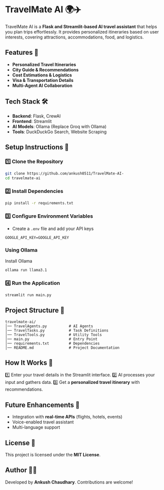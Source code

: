 # TravelMate AI 🌍✈️

TravelMate AI is a **Flask and Streamlit-based AI travel assistant** that helps you plan trips effortlessly. It provides personalized itineraries based on user interests, covering attractions, accommodations, food, and logistics.

## Features 🚀
- **Personalized Travel Itineraries**
- **City Guide & Recommendations**
- **Cost Estimations & Logistics**
- **Visa & Transportation Details**
- **Multi-Agent AI Collaboration**

## Tech Stack 🛠️
- **Backend**: Flask, CrewAI
- **Frontend**: Streamlit
- **AI Models**: Ollama (Replace Groq with Ollama)
- **Tools**: DuckDuckGo Search, Website Scraping

## Setup Instructions 🔧

### 1️⃣ Clone the Repository
```bash
git clone https://github.com/ankush0511/TravelMate-AI-
cd travelmate-ai
```

### 2️⃣ Install Dependencies
```bash
pip install -r requirements.txt
```

### 3️⃣ Configure Environment Variables
- Create a `.env` file and add your API keys
```env
GOOGLE_API_KEY=GOOGLE_API_KEY
```
### Using Ollama
Install Ollama
```bash
ollama run llama3.1
```

### 4️⃣ Run the Application
```bash
streamlit run main.py
```

## Project Structure 📂
```
travelmate-ai/    
│── TravelAgents.py          # AI Agents
│── TravelTasks.py           # Task Definitions
│── TravelTools.py           # Utility Tools
│── main.py                  # Entry Point
│── requirements.txt         # Dependencies
│── README.md                # Project Documentation
```

## How It Works 🔄
1️⃣ Enter your travel details in the Streamlit interface.
2️⃣ AI processes your input and gathers data.
3️⃣ Get a **personalized travel itinerary** with recommendations.

## Future Enhancements 🌟
- Integration with **real-time APIs** (flights, hotels, events)
- Voice-enabled travel assistant
- Multi-language support

## License 📝
This project is licensed under the **MIT License**.

## Author 👨‍💻
Developed by **Ankush Chaudhary**. Contributions are welcome!

